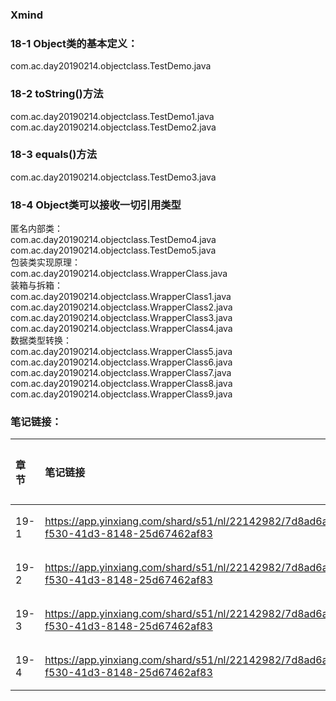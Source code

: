 ### Xmind

### 18-1 Object类的基本定义：
com.ac.day20190214.objectclass.TestDemo.java  
### 18-2 toString()方法
com.ac.day20190214.objectclass.TestDemo1.java  
com.ac.day20190214.objectclass.TestDemo2.java
### 18-3 equals()方法
com.ac.day20190214.objectclass.TestDemo3.java
### 18-4 Object类可以接收一切引用类型
匿名内部类：  
com.ac.day20190214.objectclass.TestDemo4.java  
com.ac.day20190214.objectclass.TestDemo5.java  
包装类实现原理：  
com.ac.day20190214.objectclass.WrapperClass.java  
装箱与拆箱：  
com.ac.day20190214.objectclass.WrapperClass1.java  
com.ac.day20190214.objectclass.WrapperClass2.java  
com.ac.day20190214.objectclass.WrapperClass3.java  
com.ac.day20190214.objectclass.WrapperClass4.java  
数据类型转换：  
com.ac.day20190214.objectclass.WrapperClass5.java  
com.ac.day20190214.objectclass.WrapperClass6.java  
com.ac.day20190214.objectclass.WrapperClass7.java  
com.ac.day20190214.objectclass.WrapperClass8.java  
com.ac.day20190214.objectclass.WrapperClass9.java
### 笔记链接：
| 章节 | 笔记链接 | 笔记内容 |
| :--- | :--- | :--- |
| 19-1 | https://app.yinxiang.com/shard/s51/nl/22142982/7d8ad6a5-f530-41d3-8148-25d67462af83 | 2.1章节 |
| 19-2 | https://app.yinxiang.com/shard/s51/nl/22142982/7d8ad6a5-f530-41d3-8148-25d67462af83 | 2.2章节 |
| 19-3 | https://app.yinxiang.com/shard/s51/nl/22142982/7d8ad6a5-f530-41d3-8148-25d67462af83 | 2.3章节 |
| 19-4 | https://app.yinxiang.com/shard/s51/nl/22142982/7d8ad6a5-f530-41d3-8148-25d67462af83 | 2.4章节 |
